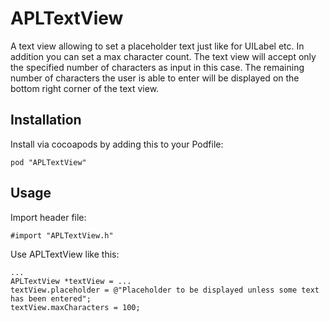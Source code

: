 APLTextView
=========
A text view allowing to set a placeholder text just like for UILabel etc. In addition you can set a max character count. The text view will accept only the specified number of characters as input in this case. The remaining number of characters the user is able to enter will be displayed on the bottom right corner of the text view.

## Installation
Install via cocoapods by adding this to your Podfile:

	pod "APLTextView"

## Usage
Import header file:

	#import "APLTextView.h"
	
Use APLTextView like this:
	
	...
	APLTextView *textView = ...
	textView.placeholder = @"Placeholder to be displayed unless some text has been entered";
	textView.maxCharacters = 100;
    		